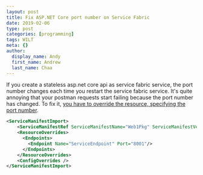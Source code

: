 ```yaml
---
layout: post
title: Fix ASP.NET Core port number on Service Fabric
date: 2019-02-06
type: post
categories: [programming]
tags: WILT
meta: {}
author:
  display_name: Andy
  first_name: Andrew
  last_name: Chaa
---
```


If you create a stateless asp.net core api as service fabric service, the port number changes each time you restart the service fabric service.
It's quite annoying that your postman requests start failing because the port number has changed. To fix it, [you have to override the resource, specifying the port number](https://docs.microsoft.com/en-us/azure/service-fabric/service-fabric-how-to-specify-port-number-using-parameters).  

```xml
<ServiceManifestImport>
    <ServiceManifestRef ServiceManifestName="Web1Pkg" ServiceManifestVersion="1.0.0" />
    <ResourceOverrides>
      <Endpoints>
        <Endpoint Name="ServiceEndpoint" Port="8001"/>
      </Endpoints>
    </ResourceOverrides>
    <ConfigOverrides />
</ServiceManifestImport>
```

